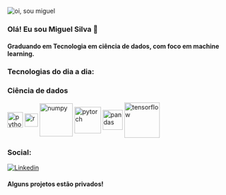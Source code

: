 <p>
    <img src="https://github.com/miguelsilva07/raw/main/assets/git.gif" alt="oi, sou miguel">
</p>


### Olá! Eu sou Miguel Silva 👋
#### Graduando em Tecnologia em ciência de dados, com foco em machine learning.

<!--
![Miguel Silva's GitHub stats](https://github-readme-stats.vercel.app/api?username=MiguelSilva07&show_icons=true&theme=tokyonight)
![Top Langs](https://github-readme-stats.vercel.app/api/top-langs/?username=MiguelSilva07&layout=compact)
-->

### Tecnologias do dia a dia:

<div>
    <h3>Ciência de dados</h3>
        <img align="center" alt="python" height="35" weight="40" src="https://cdn.jsdelivr.net/gh/devicons/devicon/icons/python/python-original-wordmark.svg" />
        <img align="center" alt="r" height="30" weight="40" src="https://cdn.jsdelivr.net/gh/devicons/devicon/icons/r/r-original.svg" />
        <img align="center" alt="numpy" height="75" weight="40" src="https://cdn.jsdelivr.net/gh/devicons/devicon/icons/numpy/numpy-original-wordmark.svg" />
        <img align="center" alt="pytorch" height="60" weight="40" src="https://cdn.jsdelivr.net/gh/devicons/devicon/icons/pytorch/pytorch-plain-wordmark.svg" />
        <img align="center" alt="pandas" height="45" weight="40" src="https://cdn.jsdelivr.net/gh/devicons/devicon/icons/pandas/pandas-original-wordmark.svg" />
        <img align="center" alt="tensorflow" height="80" weight="40" src="https://cdn.jsdelivr.net/gh/devicons/devicon/icons/tensorflow/tensorflow-original-wordmark.svg" />
          
          
            
</div>

### Social:
[![Linkedin](https://img.shields.io/badge/LinkedIn-0077B5?style=for-the-badge&logo=linkedin&logoColor=white)](https://www.linkedin.com/in/miguelsilva01/)

#### Alguns projetos estão privados!
